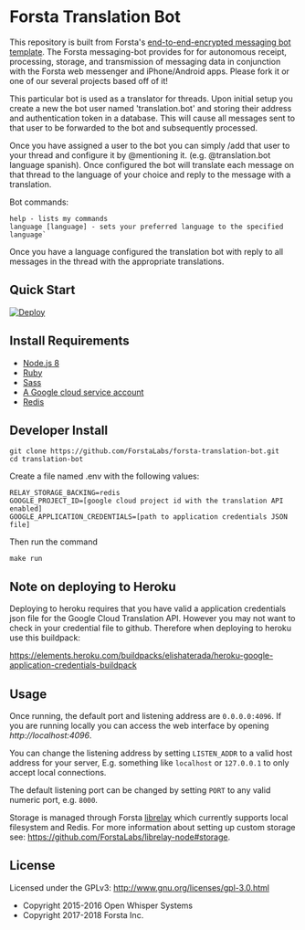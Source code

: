 Forsta Translation Bot
========

This repository is built from Forsta's [end-to-end-encrypted messaging bot template](https://github.com/ForstaLabs/forsta-messaging-bot).
The Forsta messaging-bot provides for for autonomous receipt, processing, storage, and
transmission of messaging data in conjunction with the Forsta web messenger and iPhone/Android apps.
Please fork it or one of our several projects based off of it!

This particular bot is used as a translator for threads. Upon initial setup you create a new the bot user named
'translation.bot' and storing their address and authentication token in a database. 
This will cause all messages sent to that user to be forwarded to the bot and subsequently processed.

Once you have assigned a user to the bot you can simply /add that user to your thread
and configure it by @mentioning it. (e.g. @translation.bot language spanish).
Once configured the bot will translate each message on that thread to the language of your choice and reply
to the message with a translation.

Bot commands:
``` 
help - lists my commands 
language [language] - sets your preferred language to the specified language`
```

Once you have a language configured the translation bot with reply to all messages in the thread
with the appropriate translations.

Quick Start 
--------
[![Deploy](https://www.herokucdn.com/deploy/button.svg)](https://heroku.com/deploy?template=https://github.com/ForstaLabs/forsta-translation-bot)


Install Requirements
--------
 * [Node.js 8](https://nodejs.org/en/download/)
 * [Ruby](https://www.ruby-lang.org/en/documentation/installation/)
 * [Sass](https://sass-lang.com/install)
 * [A Google cloud service account](https://cloud.google.com/translate/docs/quickstart-client-libraries)
 * [Redis](https://redis.io/topics/quickstart)
   

Developer Install
--------
```
git clone https://github.com/ForstaLabs/forsta-translation-bot.git
cd translation-bot
```
Create a file named .env with the following values:
```
RELAY_STORAGE_BACKING=redis
GOOGLE_PROJECT_ID=[google cloud project id with the translation API enabled]
GOOGLE_APPLICATION_CREDENTIALS=[path to application credentials JSON file]
```
Then run the command 
```
make run
```

Note on deploying to Heroku
--------
Deploying to heroku requires that you have valid a application credentials json file for 
the Google Cloud Translation API. However you may not want to check in your credential
file to github. Therefore when deploying to heroku use this buildpack: 

https://elements.heroku.com/buildpacks/elishaterada/heroku-google-application-credentials-buildpack


Usage
--------
Once running, the default port and listening address are `0.0.0.0:4096`.  If
you are running locally you can access the web interface by opening
*http://localhost:4096*.

You can change the listening address by setting `LISTEN_ADDR` to a valid host
address for your server, E.g. something like `localhost` or `127.0.0.1` to only
accept local connections.

The default listening port can be changed by setting `PORT` to any valid
numeric port, e.g. `8000`.

Storage is managed through Forsta
[librelay](https://github.com/ForstaLabs/librelay-node) which currently
supports local filesystem and Redis.  For more information about setting
up custom storage see: https://github.com/ForstaLabs/librelay-node#storage.

License
--------
Licensed under the GPLv3: http://www.gnu.org/licenses/gpl-3.0.html

* Copyright 2015-2016 Open Whisper Systems
* Copyright 2017-2018 Forsta Inc.
